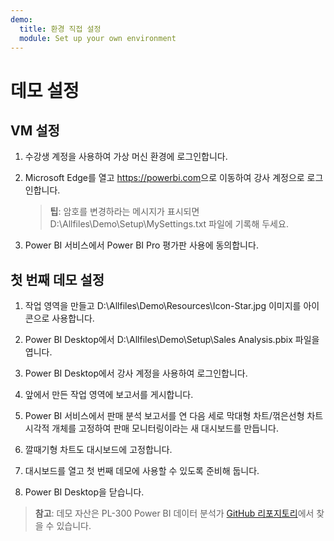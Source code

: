 ```yaml
---
demo:
  title: 환경 직접 설정
  module: Set up your own environment
---
```



# 데모 설정

## VM 설정

1. 수강생 계정을 사용하여 가상 머신 환경에 로그인합니다.

1. Microsoft Edge를 열고 <https://powerbi.com>으로 이동하여 강사 계정으로 로그인합니다.
    > **팁**: 암호를 변경하라는 메시지가 표시되면 D:\Allfiles\Demo\Setup\MySettings.txt 파일에 기록해 두세요.

1. Power BI 서비스에서 Power BI Pro 평가판 사용에 동의합니다.

## 첫 번째 데모 설정

1. 작업 영역을 만들고 D:\Allfiles\Demo\Resources\Icon-Star.jpg 이미지를 아이콘으로 사용합니다.

1. Power BI Desktop에서 D:\Allfiles\Demo\Setup\Sales Analysis.pbix 파일을 엽니다.

1. Power BI Desktop에서 강사 계정을 사용하여 로그인합니다.

1. 앞에서 만든 작업 영역에 보고서를 게시합니다.

1. Power BI 서비스에서 판매 분석 보고서를 연 다음 세로 막대형 차트/꺾은선형 차트 시각적 개체를 고정하여 판매 모니터링이라는 새 대시보드를 만듭니다.

1. 깔때기형 차트도 대시보드에 고정합니다.

1. 대시보드를 열고 첫 번째 데모에 사용할 수 있도록 준비해 둡니다.

1. Power BI Desktop을 닫습니다.

> **참고**: 데모 자산은 PL-300 Power BI 데이터 분석가 [GitHub 리포지토리](https://github.com/MicrosoftLearning/PL-300-Microsoft-Power-BI-Data-Analyst/tree/Main/Allfiles/Demo)에서 찾을 수 있습니다.
